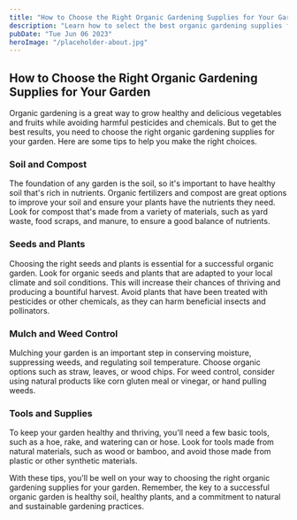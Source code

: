 ```yaml
---
title: "How to Choose the Right Organic Gardening Supplies for Your Garden"
description: "Learn how to select the best organic gardening supplies for your garden, so you can have a healthy and thriving organic garden."
pubDate: "Tue Jun 06 2023"
heroImage: "/placeholder-about.jpg"
---
```


## How to Choose the Right Organic Gardening Supplies for Your Garden

Organic gardening is a great way to grow healthy and delicious vegetables and fruits while avoiding harmful pesticides and chemicals. But to get the best results, you need to choose the right organic gardening supplies for your garden. Here are some tips to help you make the right choices.

### Soil and Compost

The foundation of any garden is the soil, so it&#39;s important to have healthy soil that&#39;s rich in nutrients. Organic fertilizers and compost are great options to improve your soil and ensure your plants have the nutrients they need. Look for compost that&#39;s made from a variety of materials, such as yard waste, food scraps, and manure, to ensure a good balance of nutrients.

### Seeds and Plants

Choosing the right seeds and plants is essential for a successful organic garden. Look for organic seeds and plants that are adapted to your local climate and soil conditions. This will increase their chances of thriving and producing a bountiful harvest. Avoid plants that have been treated with pesticides or other chemicals, as they can harm beneficial insects and pollinators.

### Mulch and Weed Control

Mulching your garden is an important step in conserving moisture, suppressing weeds, and regulating soil temperature. Choose organic options such as straw, leaves, or wood chips. For weed control, consider using natural products like corn gluten meal or vinegar, or hand pulling weeds.

### Tools and Supplies

To keep your garden healthy and thriving, you&#39;ll need a few basic tools, such as a hoe, rake, and watering can or hose. Look for tools made from natural materials, such as wood or bamboo, and avoid those made from plastic or other synthetic materials.

With these tips, you&#39;ll be well on your way to choosing the right organic gardening supplies for your garden. Remember, the key to a successful organic garden is healthy soil, healthy plants, and a commitment to natural and sustainable gardening practices.